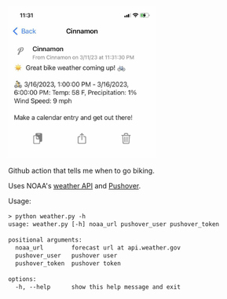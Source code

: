 <img src="screenshot.jpg" width=300/>

Github action that tells me when to go biking.

Uses NOAA's [weather API](https://www.weather.gov/documentation/services-web-api) and [Pushover](https://pushover.net/).

Usage:
```
> python weather.py -h
usage: weather.py [-h] noaa_url pushover_user pushover_token

positional arguments:
  noaa_url        forecast url at api.weather.gov
  pushover_user   pushover user
  pushover_token  pushover token

options:
  -h, --help      show this help message and exit
```
